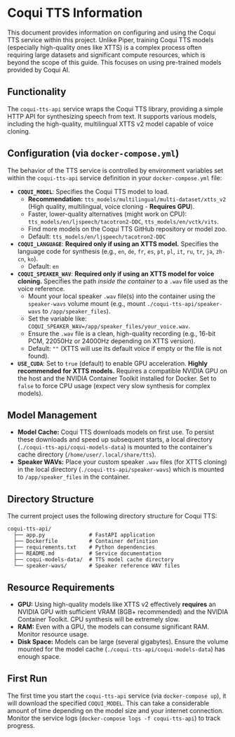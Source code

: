 # Coqui TTS Information

This document provides information on configuring and using the Coqui TTS service within this project. Unlike Piper, training Coqui TTS models (especially high-quality ones like XTTS) is a complex process often requiring large datasets and significant compute resources, which is beyond the scope of this guide. This focuses on using pre-trained models provided by Coqui AI.

## Functionality

The `coqui-tts-api` service wraps the Coqui TTS library, providing a simple HTTP API for synthesizing speech from text. It supports various models, including the high-quality, multilingual XTTS v2 model capable of voice cloning.

## Configuration (via `docker-compose.yml`)

The behavior of the TTS service is controlled by environment variables set within the `coqui-tts-api` service definition in your `docker-compose.yml` file:

*   **`COQUI_MODEL`**: Specifies the Coqui TTS model to load.
    *   **Recommendation:** `tts_models/multilingual/multi-dataset/xtts_v2` (High quality, multilingual, voice cloning - **Requires GPU**).
    *   Faster, lower-quality alternatives (might work on CPU): `tts_models/en/ljspeech/tacotron2-DDC`, `tts_models/en/vctk/vits`.
    *   Find more models on the Coqui TTS GitHub repository or model zoo.
    *   Default: `tts_models/en/ljspeech/tacotron2-DDC`
*   **`COQUI_LANGUAGE`**: **Required only if using an XTTS model.** Specifies the language code for synthesis (e.g., `en`, `de`, `fr`, `es`, `pt`, `pl`, `it`, `ru`, `tr`, `ja`, `zh-cn`, `ko`).
    *   Default: `en`
*   **`COQUI_SPEAKER_WAV`**: **Required only if using an XTTS model for voice cloning.** Specifies the path *inside the container* to a `.wav` file used as the voice reference.
    *   Mount your local speaker `.wav` file(s) into the container using the `speaker-wavs` volume mount (e.g., mount `./coqui-tts-api/speaker-wavs` to `/app/speaker_files`).
    *   Set the variable like: `COQUI_SPEAKER_WAV=/app/speaker_files/your_voice.wav`.
    *   Ensure the `.wav` file is a clean, high-quality recording (e.g., 16-bit PCM, 22050Hz or 24000Hz depending on XTTS version).
    *   Default: `""` (XTTS will use its default voice if empty or the file is not found).
*   **`USE_CUDA`**: Set to `true` (default) to enable GPU acceleration. **Highly recommended for XTTS models.** Requires a compatible NVIDIA GPU on the host and the NVIDIA Container Toolkit installed for Docker. Set to `false` to force CPU usage (expect very slow synthesis for complex models).

## Model Management

*   **Model Cache:** Coqui TTS downloads models on first use. To persist these downloads and speed up subsequent starts, a local directory (`./coqui-tts-api/coqui-models-data`) is mounted to the container's cache directory (`/home/user/.local/share/tts`).
*   **Speaker WAVs:** Place your custom speaker `.wav` files (for XTTS cloning) in the local directory (`./coqui-tts-api/speaker-wavs`) which is mounted to `/app/speaker_files` in the container.

## Directory Structure

The current project uses the following directory structure for Coqui TTS:
```
coqui-tts-api/
  ├── app.py              # FastAPI application
  ├── Dockerfile          # Container definition
  ├── requirements.txt    # Python dependencies
  ├── README.md           # Service documentation
  ├── coqui-models-data/  # TTS model cache directory
  └── speaker-wavs/       # Speaker reference WAV files
```

## Resource Requirements

*   **GPU:** Using high-quality models like XTTS v2 effectively **requires** an NVIDIA GPU with sufficient VRAM (8GB+ recommended) and the NVIDIA Container Toolkit. CPU synthesis will be extremely slow.
*   **RAM:** Even with a GPU, the models can consume significant RAM. Monitor resource usage.
*   **Disk Space:** Models can be large (several gigabytes). Ensure the volume mounted for the model cache (`./coqui-tts-api/coqui-models-data`) has enough space.

## First Run

The first time you start the `coqui-tts-api` service (via `docker-compose up`), it will download the specified `COQUI_MODEL`. This can take a considerable amount of time depending on the model size and your internet connection. Monitor the service logs (`docker-compose logs -f coqui-tts-api`) to track progress.
